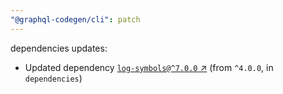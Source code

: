 ```yaml
---
"@graphql-codegen/cli": patch
---
```

dependencies updates:
  - Updated dependency [`log-symbols@^7.0.0` ↗︎](https://www.npmjs.com/package/log-symbols/v/7.0.0) (from `^4.0.0`, in `dependencies`)
